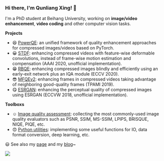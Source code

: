 ### Hi there, I'm Qunliang Xing! 👋 

<!--
**RyanXingQL/RyanXingQL** is a ✨ _special_ ✨ repository because its `README.md` (this file) appears on your GitHub profile.
-->

I'm a PhD student at Beihang University, working on **image/video enhancement**, **video coding** and other computer vision tasks.

**Projects**

- :satisfied: [PowerQE](https://github.com/RyanXingQL/PowerQE): an unified framework of quality enhancement approaches for compressed images/videos based on PyTorch.
- :grinning: [STDF](https://github.com/RyanXingQL/STDF-PyTorch): enhancing compressed videos with feature-wise deformable convolutions, instead of frame-wise motion estimation and compensation (AAAI 2020, unofficial implementation).
- :grin: [RBQE](https://github.com/RyanXingQL/RBQE): enhancing compressed images blindly and efficiently using an early-exit network plus an IQA module (ECCV 2020).
- :sunglasses: [MFQEv2](https://github.com/RyanXingQL/MFQEv2.0): enhancing frames in compressed videos taking advantage of neighboring good-quality frames (TPAMI 2019).
- :yum: [ESRGAN](https://github.com/RyanXingQL/SubjectiveQE-ESRGAN): enhancing the perceptual quality of compressed images using ESRGAN (ECCVW 2018, unofficial implementation).

**Toolboxs**

- :relaxed: [Image quality assessment](https://github.com/RyanXingQL/Image-Quality-Assessment-Toolbox): collecting the most commonly-used image quality evaluators such as PSNR, SSIM, MS-SSIM, LPIPS, BRISQUE, NIQE, PIQE, etc.
- :heart_eyes: [Python utilities](https://github.com/RyanXingQL/PythonUtils): implementing some useful functions for IO, data format conversion, deep learning, etc.

:smiley: See also my [page](https://ryanxingql.github.io/) and my [blog](https://github.com/RyanXingQL/Blog)~

<img align="left" src="https://github-readme-stats.vercel.app/api?username=RyanXingQL&hide=prs,issues&show_icons=true&theme=graywhite&hide_title=true" />
